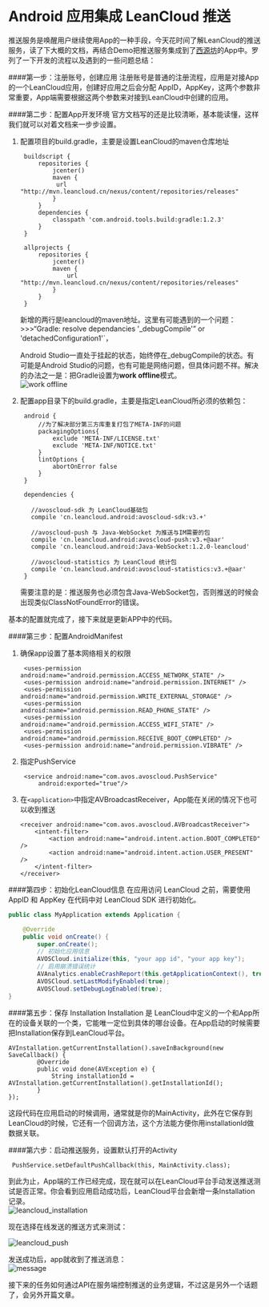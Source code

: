 Android 应用集成 LeanCloud 推送
========================
推送服务是唤醒用户继续使用App的一种手段，今天花时间了解LeanCloud的推送服务，读了下大概的文档，再结合Demo把推送服务集成到了[西源坊](https://github.com/lzjun567/XiYuanFang)的App中。罗列了一下开发的流程以及遇到的一些问题总结：  

####第一步：注册账号，创建应用
注册账号是普通的注册流程，应用是对接App的一个LeanCloud应用，创建好应用之后会分配 AppID，AppKey，这两个参数非常重要，App端需要根据这两个参数来对接到LeanCloud中创建的应用。

####第二步：配置App开发环境
官方文档写的还是比较清晰，基本能读懂，这样我们就可以对着文档来一步步设置。
  
1. 配置项目的build.gradle，主要是设置LeanCloud的maven仓库地址  
        
        buildscript {
            repositories {
                jcenter()
                maven {
                 url "http://mvn.leancloud.cn/nexus/content/repositories/releases"
                }
            }
            dependencies {
                classpath 'com.android.tools.build:gradle:1.2.3'
            }
        }
        
        allprojects {
            repositories {
                jcenter()
                maven {
                    url "http://mvn.leancloud.cn/nexus/content/repositories/releases"
                }
            }
        }
    新增的两行是leancloud的maven地址。这里有可能遇到的一个问题：
        >>>“Gradle: resolve dependancies '_debugCompile'” or 'detachedConfiguration1'`，

    Android Studio一直处于挂起的状态，始终停在_debugCompile的状态。有可能是Android Studio的问题，也有可能是网络问题，但具体问题不祥。解决的办法之一是：把Gradle设置为**work offline**模式。  
    ![work offline](http://i.stack.imgur.com/qrWdJ.png)
2. 配置app目录下的build.gradle，主要是指定LeanCloud所必须的依赖包：  
        
        android {
            //为了解决部分第三方库重复打包了META-INF的问题
            packagingOptions{
                exclude 'META-INF/LICENSE.txt'
                exclude 'META-INF/NOTICE.txt'
            }
            lintOptions {
                abortOnError false
            }
        }
        
        dependencies {
        
          //avoscloud-sdk 为 LeanCloud基础包
          compile 'cn.leancloud.android:avoscloud-sdk:v3.+'
    
          //avoscloud-push 与 Java-WebSocket 为推送与IM需要的包
          compile 'cn.leancloud.android:avoscloud-push:v3.+@aar'
          compile 'cn.leancloud.android:Java-WebSocket:1.2.0-leancloud'
    
          //avoscloud-statistics 为 LeanCloud 统计包
          compile 'cn.leancloud.android:avoscloud-statistics:v3.+@aar'
        }
    需要注意的是：推送服务也必须包含Java-WebSocket包，否则推送的时候会出现类似ClassNotFoundError的错误。  
    
基本的配置就完成了，接下来就是更新APP中的代码。

####第三步：配置AndroidManifest

1. 确保app设置了基本网络相关的权限  
        
        <uses-permission android:name="android.permission.ACCESS_NETWORK_STATE" />
        <uses-permission android:name="android.permission.INTERNET" />
        <uses-permission android:name="android.permission.WRITE_EXTERNAL_STORAGE" />
        <uses-permission android:name="android.permission.READ_PHONE_STATE" />
        <uses-permission android:name="android.permission.ACCESS_WIFI_STATE" />
        <uses-permission android:name="android.permission.RECEIVE_BOOT_COMPLETED" />
        <uses-permission android:name="android.permission.VIBRATE" />
2. 指定PushService

        <service android:name="com.avos.avoscloud.PushService"
            android:exported="true"/>

3.  在`<application>`中指定AVBroadcastReceiver，App能在关闭的情况下也可以收到推送

        <receiver android:name="com.avos.avoscloud.AVBroadcastReceiver">
            <intent-filter>
                <action android:name="android.intent.action.BOOT_COMPLETED" />
                <action android:name="android.intent.action.USER_PRESENT" />
            </intent-filter>
        </receiver>

####第四步：初始化LeanCloud信息
在应用访问 LeanCloud 之前，需要使用 AppID 和 AppKey 在代码中对 LeanCloud SDK 进行初始化。
 
```java   
public class MyApplication extends Application {

    @Override
    public void onCreate() {
        super.onCreate();
        // 初始化应用信息
        AVOSCloud.initialize(this, "your app id", "your app key");
        // 启用崩溃错误统计
        AVAnalytics.enableCrashReport(this.getApplicationContext(), true);
        AVOSCloud.setLastModifyEnabled(true);
        AVOSCloud.setDebugLogEnabled(true);
}
```

####第五步：保存 Installation
Installation 是 LeanCloud中定义的一个和App所在的设备关联的一个类，它能唯一定位到具体的哪台设备。在App启动的时候需要把Installation保存到LeanCloud平台。  
    
    AVInstallation.getCurrentInstallation().saveInBackground(new SaveCallback() {
            @Override
            public void done(AVException e) {
                String installationId = AVInstallation.getCurrentInstallation().getInstallationId();
            }
    });
这段代码在应用启动的时候调用，通常就是你的MainActivity，此外在它保存到LeanCloud的时候，它还有一个回调方法，这个方法能方便你用installationId做数据关联。

####第六步：启动推送服务，设置默认打开的Activity
    
     PushService.setDefaultPushCallback(this, MainActivity.class);
到此为止，App端的工作已经完成，现在就可以在LeanCloud平台手动发送推送测试是否正常。你会看到应用启动成功后，LeanCloud平台会新增一条Installation记录。  
![leancloud_installation](http://7i7hhc.com1.z0.glb.clouddn.com/leancloud_installation.jpg)

现在选择在线发送的推送方式来测试：
  
![leancloud_push](http://7i7hhc.com1.z0.glb.clouddn.com/leancloud-push.jpg)

发送成功后，app就收到了推送消息：  
![message](http://7i7hhc.com1.z0.glb.clouddn.com/device-2015-08-22-095319.png)

接下来的任务如何通过API在服务端控制推送的业务逻辑，不过这是另外一个话题了，会另外开篇文章。
